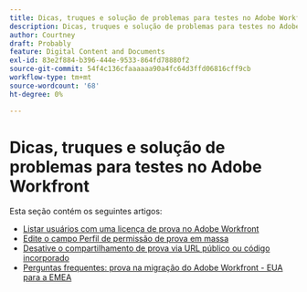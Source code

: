 ```yaml
---
title: Dicas, truques e solução de problemas para testes no Adobe Workfront
description: Dicas, truques e solução de problemas para testes no Adobe Workfront
author: Courtney
draft: Probably
feature: Digital Content and Documents
exl-id: 83e2f884-b396-444e-9533-864fd78880f2
source-git-commit: 54f4c136cfaaaaaa90a4fc64d3ffd06816cff9cb
workflow-type: tm+mt
source-wordcount: '68'
ht-degree: 0%

---
```


# Dicas, truques e solução de problemas para testes no Adobe Workfront

Esta seção contém os seguintes artigos:

* [Listar usuários com uma licença de prova no Adobe Workfront](../../../review-and-approve-work/proofing/tips-tricks-and-troubleshooting/report-which-users-have-proofing-license-in-wf.md)
* [Edite o campo Perfil de permissão de prova em massa](../../../review-and-approve-work/proofing/tips-tricks-and-troubleshooting/edit-proof-profile-bulk.md)
* [Desative o compartilhamento de prova via URL público ou código incorporado](../../../review-and-approve-work/proofing/tips-tricks-and-troubleshooting/disable-public-proofs.md)
* [Perguntas frequentes: prova na migração do Adobe Workfront - EUA para a EMEA](../../../review-and-approve-work/proofing/tips-tricks-and-troubleshooting/faq-proofing-in-wf-us-to-emea-migration.md)
